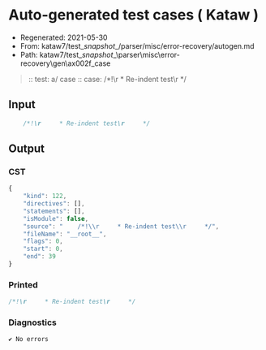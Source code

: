 # Auto-generated test cases ( Kataw )
- Regenerated: 2021-05-30
- From: kataw7/test\__snapshot__/parser/misc/error-recovery/autogen.md
- Path: kataw7/test\__snapshot__\parser\misc\error-recovery\gen\ax002f_case
> :: test: a/ case
> :: case:     /*!\r     * Re-indent test\r     */
## Input

`````js
    /*!\r     * Re-indent test\r     */
`````
## Output

### CST

```javascript
{
    "kind": 122,
    "directives": [],
    "statements": [],
    "isModule": false,
    "source": "    /*!\\r     * Re-indent test\\r     */",
    "fileName": "__root__",
    "flags": 0,
    "start": 0,
    "end": 39
}
```

### Printed

```javascript
/*!\r     * Re-indent test\r     */

```

### Diagnostics

```javascript
✔ No errors
```

